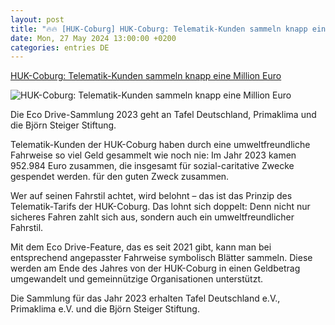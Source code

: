 ```yaml
---
layout: post
title: "🔥🔥 [HUK-Coburg] HUK-Coburg: Telematik-Kunden sammeln knapp eine Million Euro"
date: Mon, 27 May 2024 13:00:00 +0200
categories: entries DE
---
```

[HUK-Coburg: Telematik-Kunden sammeln knapp eine Million Euro](https://www.autohaus.de/nachrichten/schadenbusiness/huk-coburg-telematik-kunden-sammeln-knapp-eine-million-euro-3515105)

![HUK-Coburg: Telematik-Kunden sammeln knapp eine Million Euro](https://cdn.autohaus.de/thumb_1200x675/media/5172/huk-coburg.57239103.jpg)

Die Eco Drive-Sammlung 2023 geht an Tafel Deutschland, Primaklima und die Björn Steiger Stiftung.

Telematik-Kunden der HUK-Coburg haben durch eine umweltfreundliche Fahrweise so viel Geld gesammelt wie noch nie: Im Jahr 2023 kamen 952.984 Euro zusammen, die insgesamt für sozial-caritative Zwecke gespendet werden. für den guten Zweck zusammen.

Wer auf seinen Fahrstil achtet, wird belohnt – das ist das Prinzip des Telematik-Tarifs der HUK-Coburg. Das lohnt sich doppelt: Denn nicht nur sicheres Fahren zahlt sich aus, sondern auch ein umweltfreundlicher Fahrstil.

Mit dem Eco Drive-Feature, das es seit 2021 gibt, kann man bei entsprechend angepasster Fahrweise symbolisch Blätter sammeln. Diese werden am Ende des Jahres von der HUK-Coburg in einen Geldbetrag umgewandelt und gemeinnützige Organisationen unterstützt.

Die Sammlung für das Jahr 2023 erhalten Tafel Deutschland e.V., Primaklima e.V. und die Björn Steiger Stiftung.

